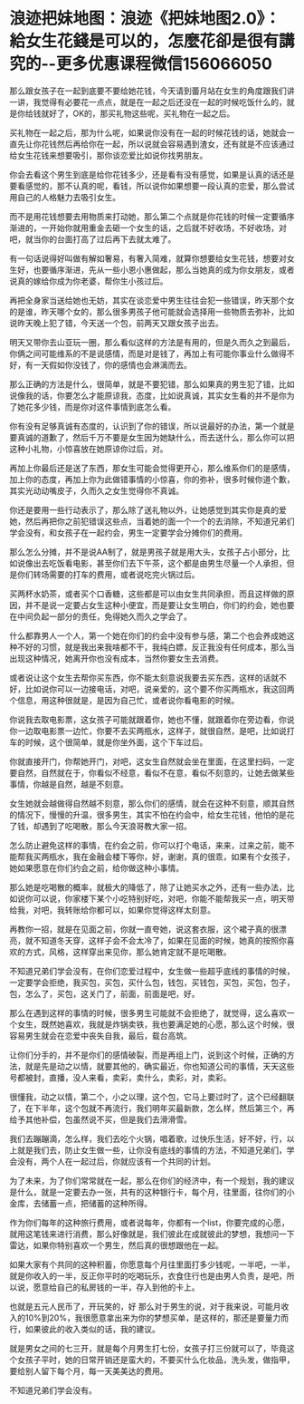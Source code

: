 # 浪迹把妹地图：浪迹《把妹地图2.0》：給女生花錢是可以的，怎麼花卻是很有講究的--更多优惠课程微信156066050

那么跟女孩子在一起到底要不要给她花钱，今天请到蕾月站在女生的角度跟我们讲一讲，我觉得有必要花一点点，就是在一起之后还没在一起的时候吃饭什么的，就是你给钱就好了，OK的，那买礼物这些呢，买礼物在一起之后。

买礼物在一起之后，那为什么呢，如果说你没有在一起的时候花钱的话，她就会一直先让你花钱然后再给你在一起，所以说就会容易遇到渣女，还有就是不应该通过给女生花钱来想要吸引，那你谈恋爱比如说你找男朋友。

你会去看这个男生到底是给你花钱多少，还是看有没有感觉，如果是认真的话还是要看感觉的，那不认真的呢，看钱，所以说你如果想要一段认真的恋爱，那么尝试用自己的人格魅力去吸引女生。

而不是用花钱想要去用物质来打动她，那么第二个点就是你花钱的时候一定要循序渐进的，一开始你就用重金去砸一个女生的话，之后就不好收场，不好收场，对吧，就当你的台面打高了过后再下去就太难了。

有一句话说得好叫做有解如奢易，有奢入简难，就算你想要给女生花钱，想要对女生好，也要循序渐进，先从一些小恩小惠做起，那么当她真的成为你女朋友，或者说真的嫁给你成为你老婆，帮你生小孩过后。

再把全身家当送给她也无妨，其实在谈恋爱中男生往往会犯一些错误，昨天那个女的是谁，昨天哪个女的，那么很多男孩子他可能就会选择用一些物质去弥补，比如说昨天晚上犯了错，今天送一个包，前两天又跟女孩子出去。

明天又带你去山亚玩一圈，那么看似这样的方法是有用的，但是久而久之到最后，你俩之间可能维系的不是说感情，而是对是钱了，再加上有可能你事业什么做得不好，有一天假如你没钱了，你的感情也会淋漓而去。

那么正确的方法是什么，很简单，就是不要犯错，那么如果真的男生犯了错，比如说像我的话，你要怎么才能原谅我，态度，比如说真诚，其实女生看的并不是你为了她花多少钱，而是你对这件事情到底怎么看。

你有没有足够真诚有态度的，认识到了你的错误，所以说最好的办法，第一个就是要真诚的道歉了，然后千万不要是女生因为她缺什么，而去送什么，那么你可以把这种小礼物，小惊喜放在她原谅你过后，对。

再加上你最后还是送了东西，那女生可能会觉得更开心，那么维系你们的是感情，加上你的态度，再加上你为此做错事情的小惊喜，你的弥补，很多时候你道个歉，其实光动动嘴皮子，久而久之女生觉得你不真诚。

你还是要用一些行动表示了，那么除了送礼物以外，让她感觉到其实你是真的爱她，然后再把你之前犯错误这些点，当着她的面一个一个的去消除，不知道兄弟们学会没有，和女孩子在一起约会，男生一定要学会分摊你们的费用。

那么怎么分摊，并不是说AA制了，就是男孩子就是用大头，女孩子占小部分，比如说像出去吃饭看电影，甚至你们去下午茶，这个都是由男生尽量一个人承担，但是你们转场需要的打车的费用，或者说吃完火锅过后。

买两杯水奶茶，或者买个口香糖，这些都是可以由女生共同承担，而且这样做的原因，并不是说一定要占女生这种小便宜，而是要让女生明白，你们的约会，她也要在中间负起一部分的责任，免得她久而久之学会了。

什么都靠男人一个人，第一个她在你们的约会中没有参与感，第二个也会养成她这种不好的习惯，就是我出来我啥都不干，我纯白嫖，反正我没有任何成本，那么当出现这种情况，她离开你也没有成本，当然你要女生去消费。

或者说让这个女生去帮你买东西，你不能太刻意说我要去买东西，这样的话就不好，比如说你可以一边接电话，对吧，说亲爱的，这个要不你买两瓶水，我这回两个信息，用这种很就是，是因为自己忙，或者说你看电影的时候。

你说我去取电影票，这女孩子可能就跟着你，她也不懂，就跟着你在旁边看，你说你一边取电影票一边忙，你要不去买两瓶水，这样子，就很自然，是吧，比如说打车的时候，这个很简单，就是你坐外面，这个下车过后。

你就直接开门，你帮她开门，对吧，这女生自然就会坐在里面，在这里扫码，一定要自然，自然就在于，你看似不经意，看似不在意，看似不刻意的，让她去做某些事情，你越是自然，越是不刻意。

女生她就会越做得自然越不刻意，那么你们的感情，就会在这种不刻意，顺其自然的情况下，慢慢的升温，很多男生，其实不怕在约会中，给女生花钱，他怕的是花了钱，却遇到了吃喝散，那么今天浪哥教大家一招。

怎么防止避免这样的事情，在约会之前，你可以打个电话，来来，过来之前，能不能帮我买两瓶水，我在金融会楼下等你，好，谢谢，真的很乖，如果有个女孩子，她如果愿意在你们约会之前，给你做这种小事情。

那么她是吃喝散的概率，就极大的降低了，除了让她买水之外，还有一些办法，比如说你可以说，你家楼下某个小吃特别好吃，对吧，你能不能帮我买一点，明天带给我，对吧，我转账给你都可以，如果你觉得这样太刻意。

再教你一招，就是在见面之前，你就一直夸她，说这套衣服，这个裙子真的很漂亮，就不知道冬天穿，这样子会不会太冷了，如果在见面的时候，她真的按照你喜欢的方式，风格，这样穿出来见你，那么她肯定就不是吃喝散。

不知道兄弟们学会没有，在你们恋爱过程中，女生做一些超乎底线的事情的时候，一定要学会拒绝，我买包，买包，买什么包，钱包，买钱包，买包，买包，包子，包，怎么了，买包，这关门了，前面，前面是吧，好。

那么在遇到这样的事情的时候，很多男生可能就不会拒绝了，就觉得，这么喜欢一个女生，既然她喜欢，我就是炸锅卖铁，我也要满足她的心愿，那么这个时候，很容易男生就会在恋爱中丧失自我，最后，载台高筑。

让你们分手的，并不是你们的感情破裂，而是再组上门，说到这个时候，正确的方法，就是先是动之以情，就要其他的，确实最近，你也知道公司的事情，天天这些号都被封，直播，没人来看，卖彩，卖什么，卖彩，对，卖彩。

很懂我，动之以情，第二个，小之以理，这个包，它马上要过时了，这个已经翻联了，在下半年，这个包就不再流行，我们明年买最新款，怎么样，然后第三个，再给予其他补偿，包虽然说不买，但是我们去滑滑雪。

我们去蹦蹦滴，怎么样，我们去吃个火锅，唱着歌，过快乐生活，好不好，行，以上就是我们去，防止女生做一些，让你没有底线的事情的方法，不知道兄弟们，学会没有，两个人在一起过后，你就应该有一个共同的计划。

为了未来，为了你们常常就在一起，那么在你们的经济中，有一个规划，我的建议是什么，就是一定要去办一张，共有的这种银行卡，每个月，往里面，往你们的小金库，去储蓄一点，把储蓄的这种所得。

作为你们每年的这种旅行费用，或者说每年，你都有一个list，你要完成的心愿，就用这笔钱来进行消费，那么好像就是，我们彼此在成就彼此的梦想，我想问一下雷达，如果你特别喜欢一个男生，然后真的很想跟他在一起。

如果大家有个共同的这种积蓄，你愿意每个月往里面打多少钱呢，一半吧，一半，就是你收入的一半，反正你平时的吃喝玩乐，衣食住行也是由男人负责，是吧，所以说，愿意给自己的私房钱的一半，存入到他的卡上。

也就是五元人民币了，开玩笑的，好 那么对于男生的说，对于我来说，可能月收入的10%到20%，我很愿意拿出来为你的梦想买单，是这样的，那还是要量力而行，如果彼此的收入类似的话，我的建议。

就是男女之间的七三开，就是每个月男生打七份，女孩子打三份就可以了，毕竟这个女孩子平时，她的日常开销还是蛮大的，不要买什么化妆品，洗头发，做指甲，要给别人留下每个月，每一天美美达的费用。

不知道兄弟们学会没有。